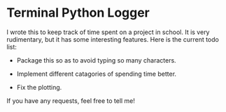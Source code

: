 # Terminal Python Logger

I wrote this to keep track of time spent on a project in school. It is very rudimentary, but it has some interesting features. Here is the current todo list:

* Package this so as to avoid typing so many characters. 

* Implement different catagories of spending time better. 

* Fix the plotting.

If you have any requests, feel free to tell me!